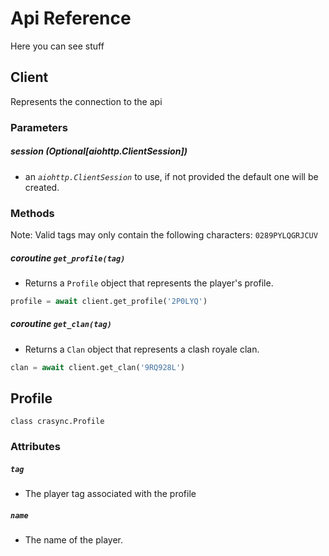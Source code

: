 # Api Reference

Here you can see stuff

## Client
Represents the connection to the api          
### Parameters   
##### **session** (*Optional[aiohttp.ClientSession]*) 
  - an *`aiohttp.ClientSession`* to use, if not provided the default one will be created. 

### Methods
Note: Valid tags may only contain the following characters: `0289PYLQGRJCUV`

##### *coroutine* **`get_profile(tag)`**
  - Returns a `Profile` object that represents the player's profile. 
```python
profile = await client.get_profile('2P0LYQ')
```

##### *coroutine* **`get_clan(tag)`**
  - Returns a `Clan` object that represents a clash royale clan.
```python
clan = await client.get_clan('9RQ928L')
```

## Profile
`class crasync.Profile`

### Attributes

##### **`tag`** 
  - The player tag associated with the profile
  
##### **`name`**
  - The name of the player.
